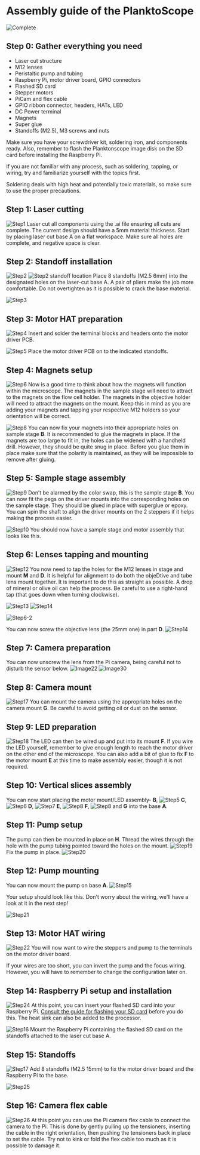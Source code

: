 # Assembly guide of the PlanktoScope
![Complete](assembly_guide/pictures/complete.webp)

## Step 0: Gather everything you need

- Laser cut structure
- M12 lenses
- Peristaltic pump and tubing
- Raspberry Pi, motor driver board, GPIO connectors
- Flashed SD card
- Stepper motors
- PiCam and flex cable
- GPIO ribbon connector, headers, HATs, LED
- DC Power terminal
- Magnets
- Super glue
- Standoffs (M2.5), M3 screws and nuts

Make sure you have your screwdriver kit, soldering iron, and components ready. Also, remember to flash the Planktonscope image disk on the SD card before installing the Raspberry Pi.

If you are not familiar with any process, such as soldering, tapping, or wiring, try and familiarize yourself with the topics first.

Soldering deals with high heat and potentially toxic materials, so make sure to use the proper precautions.

## Step 1: Laser cutting
![Step1](assembly_guide/pictures/step1.webp)
Laser cut all components using the .ai file ensuring all cuts are complete. The current design should have a 5mm material thickness. Start by placing laser cut base A on a flat workspace. Make sure all holes are complete, and negative space is clear.

## Step 2: Standoff installation
![Step2](assembly_guide/pictures/step2.webp)
![Step2 standoff location](assembly_guide/render/Step2.webp)
Place 8 standoffs (M2.5 6mm) into the designated holes on the laser-cut base A. A pair of pliers make the job more comfortable. Do not overtighten as it is possible to crack the base material.

![Step3](assembly_guide/pictures/step3.webp)

## Step 3: Motor HAT preparation
![Step4](assembly_guide/pictures/step4.webp)
Insert and solder the terminal blocks and headers onto the motor driver PCB. 

![Step5](assembly_guide/pictures/step5.webp)
Place the motor driver PCB on to the indicated standoffs.

## Step 4: Magnets setup
![Step6](assembly_guide/pictures/step6.webp)
Now is a good time to think about how the magnets will function within the microscope. The magnets in the sample stage will need to attract to the magnets on the flow cell holder. The magnets in the objective holder will need to attract the magnets on the mount. Keep this in mind as you are adding your magnets and tapping your respective M12 holders so your orientation will be correct.

![Step8](assembly_guide/pictures/step8.webp)
You can now fix your magnets into their appropriate holes on sample stage **B**.
It is recommended to glue the magnets in place. If the magnets are too large to fit in, the holes can be widened with a handheld drill. However, they should be quite snug in place. Before you glue them in place make sure that the polarity is maintained, as they will be impossible to remove after gluing.

## Step 5: Sample stage assembly
![Step9](assembly_guide/pictures/step9.webp)
Don’t be alarmed by the color swap, this is the sample stage **B**. You can now fit the pegs on the driver mounts into the corresponding holes on the sample stage. They should be glued in place with superglue or epoxy. You can spin the shaft to align the driver mounts on the 2 steppers if it helps making the process easier.

![Step10](assembly_guide/pictures/step10.webp)
You should now have a sample stage and motor assembly that looks like this.

## Step 6: Lenses tapping and mounting
![Step12](assembly_guide/pictures/step12.webp)
You now need to tap the holes for the M12 lenses in stage and mount **M** and **D**. It is helpful for alignment to do both the objeDtive and tube lens mount together. It is important to do this as straight as possible. A drop of mineral or olive oil can help the process. Be careful to use a right-hand tap (that goes down when turning clockwise).

![Step13](assembly_guide/pictures/step13.webp)
![Step14](assembly_guide/pictures/step14.webp)

![Step6-2](assembly_guide/render/step6-2.webp)

You can now screw the objective lens (the 25mm one) in part **D**.
![Step14](assembly_guide/pictures/step15.webp)

## Step 7: Camera preparation
You can now unscrew the lens from the Pi camera, being careful not to disturb the sensor below.
![Image22](assembly_guide/pictures/image22.webp)
![Image30](assembly_guide/pictures/image30.webp)

## Step 8: Camera mount
![Step17](assembly_guide/pictures/step17.webp)
You can mount the camera using the appropriate holes on the camera mount **G**. Be careful to avoid getting oil or dust on the sensor.

## Step 9: LED preparation
![Step18](assembly_guide/pictures/step18.webp)
The LED can then be wired up and put into its mount **F**. If you wire the LED yourself, remember to give enough length to reach the motor driver on the other end of the microscope. You can also add a bit of glue to fix **F** to the motor mount **E** at this time to make assembly easier, though it is not required.

## Step 10: Vertical slices assembly
You can now start placing the motor mount/LED assembly- **B**,
![Step5](assembly_guide/render/step5.webp)
**C**,
![Step6](assembly_guide/render/step6.webp)
**D**,
![Step7](assembly_guide/render/step7.webp)
**E**,
![Step8](assembly_guide/render/step8.webp)
**F**,
![Step8](assembly_guide/render/step9.webp)
and **G** into the base **A**.

## Step 11: Pump setup
The pump can then be mounted in place on **H**. Thread the wires through the hole with the pump tubing pointed toward the holes on the mount.
![Step19](assembly_guide/pictures/step19.webp)
Fix the pump in place.
![Step20](assembly_guide/pictures/step20.webp)

## Step 12: Pump mounting
You can now mount the pump on base **A**.
![Step15](assembly_guide/render/step15.webp)

Your setup should look like this. Don't worry about the wiring, we'll have a look at it in the next step!

![Step21](assembly_guide/pictures/step21.webp)

## Step 13: Motor HAT wiring
![Step22](assembly_guide/pictures/step22.svg)
You will now want to wire the steppers and pump to the terminals on the motor driver board.

If your wires are too short, you can invert the pump and the focus wiring. However, you will have to remember to change the configuration later on.

## Step 14: Raspberry Pi setup and installation
![Step24](assembly_guide/pictures/step24.webp)
At this point, you can insert your flashed SD card into your Raspberry Pi. [Consult the guide for flashing your SD card](https://www.planktonscope.org/replicate/prepare-your-pi) before you do this. The heat sink can also be added to the processor.

![Step16](assembly_guide/render/step16.webp)
Mount the Raspberry Pi containing the flashed SD card on the standoffs attached to the laser cut base A.

## Step 15: Standoffs
![Step17](assembly_guide/render/step17.webp)
Add 8 standoffs (M2.5 15mm) to fix the motor driver board and the Raspberry Pi to the base. 

![Step25](assembly_guide/pictures/step25.webp)

## Step 16: Camera flex cable
![Step26](assembly_guide/pictures/step26.webp)
At this point you can use the Pi camera flex cable to connect the camera to the Pi. This is done by gently pulling up the tensioners, inserting the cable in the right orientation, then pushing the tensioners back in place to set the cable. Try not to kink or fold the flex cable too much as it is possible to damage it.
